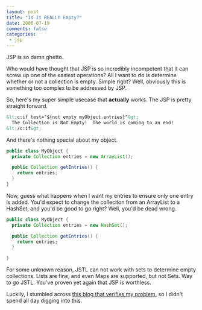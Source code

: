 ```yaml
---
layout: post
title: "Is It REALLY Empty?"
date: 2006-07-19
comments: false
categories:
 - jsp
---
```


JSP is so damn ghetto.



Who would have thought that JSP is so incredibly incompetent that it can screw up one of the easiest operations? All I want to do is determine whether or not a collection is empty. Simple right? Well, obviously this is something too complex to be addressed by JSP.



So, here's my super simple usecase that **actually** works. The JSP is pretty straight forward.


```html
&lt;c:if test="${not empty myObject.entries}"&gt;
  The Collection is Not Empty!  The world is coming to an end!
&lt;/c:if&gt;
```



And there's nothing special about my object.


```java
public class MyObject {
  private Collection entries = new ArrayList();

  public Collection getEntries() {
    return entries;
  }
}
```



Now, guess what happens when I want my entries to ensure only one entry is added. You'd expect to change the colleciton from an ArrayList to a HashSet, and you'd be good to go right? Well, you'd be dead wrong.


```java
public class MyObject {
  private Collection entries = new HashSet();

  public Collection getEntries() {
    return entries;
  }

}
```



For some unknown reason, JSTL can not work with sets to determine empty collections. Lists are fine, and even Maps are supported, but not Sets. Way to go JSTL. You've proven yet again that JSP is worthless.



Luckily, I stumbled across [this blog that verifies my problem](http://weblogs.java.net/blog/mister__m/archive/2003/11/crazy_jstl_when.html), so I didn't spend all day digging into this.

